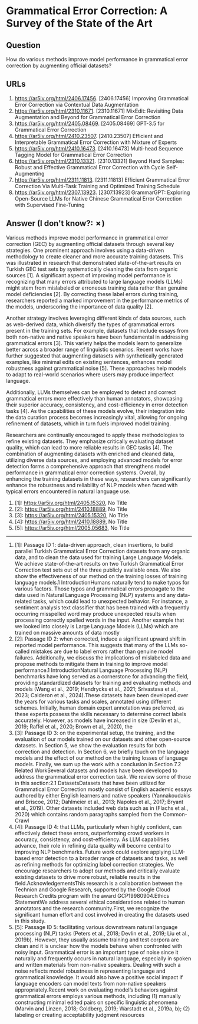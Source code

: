 # Grammatical Error Correction: A Survey of the State of the Art

## Question

How do various methods improve model performance in grammatical error correction by augmenting official datasets?

## URLs

1. https://ar5iv.org/html/2406.17456. [2406.17456] Improving Grammatical Error Correction via Contextual Data Augmentation
2. https://ar5iv.org/html/2310.11671. [2310.11671] MixEdit: Revisiting Data Augmentation and Beyond for Grammatical Error Correction
3. https://ar5iv.org/html/2405.08469. [2405.08469] GPT-3.5 for Grammatical Error Correction
4. https://ar5iv.org/html/2410.23507. [2410.23507] Efficient and Interpretable Grammatical Error Correction with Mixture of Experts
5. https://ar5iv.org/html/2410.16473. [2410.16473] Multi-head Sequence Tagging Model for Grammatical Error Correction
6. https://ar5iv.org/html/2310.13321. [2310.13321] Beyond Hard Samples: Robust and Effective Grammatical Error Correction with Cycle Self-Augmenting
7. https://ar5iv.org/html/2311.11813. [2311.11813] Efficient Grammatical Error Correction Via Multi-Task Training and Optimized Training Schedule
8. https://ar5iv.org/html/2307.13923. [2307.13923] GrammarGPT: Exploring Open-Source LLMs for Native Chinese Grammatical Error Correction with Supervised Fine-Tuning

## Answer (I don't know?: ✗)

Various methods improve model performance in grammatical error correction (GEC) by augmenting official datasets through several key strategies. One prominent approach involves using a data-driven methodology to create cleaner and more accurate training datasets. This was illustrated in research that demonstrated state-of-the-art results on Turkish GEC test sets by systematically cleaning the data from organic sources [1]. A significant aspect of improving model performance is recognizing that many errors attributed to large language models (LLMs) might stem from mislabeled or erroneous training data rather than genuine model deficiencies [2]. By correcting these label errors during training, researchers reported a marked improvement in the performance metrics of the models, underscoring the importance of data quality [2].

Another strategy involves leveraging different kinds of data sources, such as web-derived data, which diversify the types of grammatical errors present in the training sets. For example, datasets that include essays from both non-native and native speakers have been fundamental in addressing grammatical errors [3]. This variety helps the models learn to generalize better across a broader range of linguistic scenarios. Recent works have further suggested that augmenting datasets with synthetically generated examples, like minimal edits on existing sentences, enhances model robustness against grammatical noise [5]. These approaches help models to adapt to real-world scenarios where users may produce imperfect language.

Additionally, LLMs themselves can be employed to detect and correct grammatical errors more effectively than human annotators, showcasing their superior accuracy, consistency, and cost-efficiency in error detection tasks [4]. As the capabilities of these models evolve, their integration into the data curation process becomes increasingly vital, allowing for ongoing refinement of datasets, which in turn fuels improved model training. 

Researchers are continually encouraged to apply these methodologies to refine existing datasets. They emphasize critically evaluating dataset quality, which can lead to more reliable results in GEC tasks [4]. The combination of augmenting datasets with enriched and cleaned data, utilizing diverse data sources, and employing advanced models for error detection forms a comprehensive approach that strengthens model performance in grammatical error correction systems. Overall, by enhancing the training datasets in these ways, researchers can significantly enhance the robustness and reliability of NLP models when faced with typical errors encountered in natural language use.

1. [1]:  https://ar5iv.org/html/2405.15320, No Title
2. [2]:  https://ar5iv.org/html/2410.18889, No Title
3. [3]:  https://ar5iv.org/html/2405.15320, No Title
4. [4]:  https://ar5iv.org/html/2410.18889, No Title
5. [5]:  https://ar5iv.org/html/2005.05683, No Title
---
1. [1]:  Passage ID 1: data-driven approach, clean insertions, to build parallel Turkish Grammatical Error Correction datasets from any organic data, and to clean the data used for training Large Language Models. We achieve state-of-the-art results on two Turkish Grammatical Error Correction test sets out of the three publicly available ones. We also show the effectiveness of our method on the training losses of training language models.1 IntroductionHumans naturally tend to make typos for various factors. Those typos and grammatical errors propagate to the data used in Natural Language Processing (NLP) systems and any data-related tasks, which could lead to unexpected behavior. For instance, a sentiment analysis text classifier that has been trained with a frequently occurring misspelled word may produce unexpected results when processing correctly spelled words in the input. Another example that we looked into closely is Large Language Models (LLMs) which are trained on massive amounts of data mostly
2. [2]:  Passage ID 2: when corrected, induce a significant upward shift in reported model performance. This suggests that many of the LLMs so-called mistakes are due to label errors rather than genuine model failures. Additionally, we discuss the implications of mislabeled data and propose methods to mitigate them in training to improve model performance.1 IntroductionNatural Language Processing (NLP) benchmarks have long served as a cornerstone for advancing the field, providing standardized datasets for training and evaluating methods and models (Wang et al., 2019; Hendrycks et al., 2021; Srivastava et al., 2023; Calderon et al., 2024).These datasets have been developed over the years for various tasks and scales, annotated using different schemes. Initially, human domain expert annotation was preferred, as these experts possess the skills necessary to determine correct labels accurately. However, as models have increased in size (Devlin et al., 2019; Raffel et al., 2020; Brown et al., 2020), the
3. [3]:  Passage ID 3: on the experimental setup, the training, and the evaluation of our models trained on our datasets and other open-source datasets. In Section 5, we show the evaluation results for both correction and detection. In Section 6, we briefly touch on the language models and the effect of our method on the training losses of language models. Finally, we sum up the work with a conclusion in Section 7.2 Related WorkSeveral datasets and models have been developed to address the grammatical error correction task. We review some of those in this section:2.1 DatasetsDatasets that have been utilized for Grammatical Error Correction mostly consist of English academic essays authored by either English learners and native speakers (Yannakoudakis and Briscoe, 2012; Dahlmeier et al., 2013; Napoles et al., 2017; Bryant et al., 2019). Other datasets included web data such as in (Flachs et al., 2020) which contains random paragraphs sampled from the Common-Crawl
4. [4]:  Passage ID 4: that LLMs, particularly when highly confident, can effectively detect these errors, outperforming crowd workers in accuracy, consistency, and cost-efficiency. As LLM capabilities advance, their role in refining data quality will become central to improving NLP benchmarks. Future work could explore applying LLM-based error detection to a broader range of datasets and tasks, as well as refining methods for optimizing label correction strategies. We encourage researchers to adopt our methods and critically evaluate existing datasets to drive more robust, reliable results in the field.AcknowledgementsThis research is a collaboration between the Technion and Google Research, supported by the Google Cloud Research Credits program with the award GCP19980904.Ethics StatementWe address several ethical considerations related to human annotators and the research community.First, we recognize the significant human effort and cost involved in creating the datasets used in this study.
5. [5]:  Passage ID 5: facilitating various downstream natural language processing (NLP) tasks (Peters et al., 2018; Devlin et al., 2019; Liu et al., 2019b). However, they usually assume training and test corpora are clean and it is unclear how the models behave when confronted with noisy input. Grammatical error is an important type of noise since it naturally and frequently occurs in natural language, especially in spoken and written materials from non-native speakers. Dealing with such a noise reflects model robustness in representing language and grammatical knowledge. It would also have a positive social impact if language encoders can model texts from non-native speakers appropriately.Recent work on evaluating model’s behaviors against grammatical errors employs various methods, including (1) manually constructing minimal edited pairs on specific linguistic phenomena (Marvin and Linzen, 2018; Goldberg, 2019; Warstadt et al., 2019a, b); (2) labeling or creating acceptability judgment resources